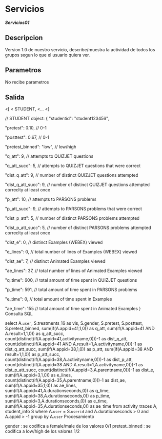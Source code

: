 <h1>Servicios  </h1>

 ***Servicios01*** 

<h2>Descripcion </h2>

Version 1.0 de nuestro servicio, describe/muestra la actividad de todos los grupos segun lo que el usuario quiera ver.

<h2>Parametros</h2>

No recibe parametros

<h2>Salida</h2>

<[
 < STUDENT,
  <...
<]

// STUDENT object:
{
  "studentid": "student123456",
  
  "pretest": 0.10, // 0-1
  
  "posttest": 0.67, // 0-1
  
  "pretest_binned": "low", // low/high
  
  "q_att": 9, // attempts to QUIZJET questions 
  
  "q_att_succ": 5, // attempts to QUIZJET questions that were correct
  
  "dist_q_att": 9, // number of distinct QUIZJET questions attempted
  
  "dist_q_att_succ": 9, // number of distinct QUIZJET questions attempted correclty at least once
  
  "p_att": 10, // attempts to PARSONS problems
  
  "p_att_succ": 9,  // attempts to PARSONS problems that were correct
  
  "dist_p_att": 5, // number of distinct PARSONS problems attempted
  
  "dist_p_att_succ": 5, // number of distinct PARSONS problems attempted correclty at least once
  
  "dist_e": 0, // distinct Examples (WEBEX) viewed
  
  "e_lines": 0, // total number of lines of Examples (WEBEX) viewed
  
  "dist_ae": 7, // distinct Animated Examples viewed
  
  "ae_lines": 37, // total number of lines of Animated Examples viewed
  
  "q_time": 600, // total amount of time spent in QUIZJET questions
  
  "p_time": 591, // total amount of time spent in PARSONS problems
  
  "e_time": 0, // total amount of time spent in Examples
  
  "ae_time": 155 // total amount of time spent in Animated Examples
}
Consulta SQL

select A.`user`, S.treatments_16 as vis, S.gender, S.pretest, S.posttest, S.pretest_binned,
	sum(if(A.appid=41,1,0)) as q_att, 
	sum(if(A.appid=41 AND A.result=1,1,0)) as q_att_succ, 
	count(distinct(if(A.appid=41,activityname,0)))-1 as dist_q_att, 
	count(distinct(if(A.appid=41 AND A.result=1,A.activityname,0)))-1 as dist_q_att_succ, 
	sum(if(A.appid=38,1,0)) as p_att, 
	sum(if(A.appid=38 AND result=1,1,0)) as p_att_succ, 
	count(distinct(if(A.appid=38,A.activityname,0)))-1 as dist_p_att, 
	count(distinct(if(A.appid=38 AND A.result=1,A.activityname,0)))-1 as dist_p_att_succ, 
	count(distinct(if(A.appid=3,A.parentname,0)))-1 as dist_e, 
	sum(if(A.appid=3,1,0)) as e_lines, 
	count(distinct(if(A.appid=35,A.parentname,0)))-1 as dist_ae, 
	sum(if(A.appid=35,1,0)) as ae_lines, 
	sum(if(A.appid=41,A.durationseconds,0)) as q_time, 
	sum(if(A.appid=38,A.durationseconds,0)) as p_time, 
	sum(if(A.appid=3,A.durationseconds,0)) as e_time, 
	sum(if(A.appid=35,A.durationseconds,0)) as ae_time 
from activity_traces A, student_info S 
	where A.`user` = S.`userid` and A.durationseconds > 0 and A.appid > -1 
	group by A.`user`
Procesamiento

gender : se codifica a female/male de los valores 0/1
pretest_binned : se codifica a low/high de los valores 1/2
